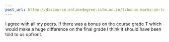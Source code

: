 ```yaml
---
post_url: https://discourse.onlinedegree.iitm.ac.in/t/bonus-marks-in-tds-for-jan-25/172246/31
---
```

I agree with all my peers. If there was a bonus on the course grade T which would make a huge difference on the final grade I think it should have been told to us upfront.